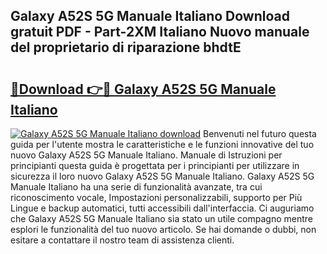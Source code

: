## Galaxy A52S 5G Manuale Italiano Download gratuit PDF - Part-2XM Italiano Nuovo manuale del proprietario di riparazione bhdtE

# <h2><a href="http://dfgqae.blite.top/?on=Galaxy+A52S+5G+Manuale+Italiano">🔗Download 👉🔴 Galaxy A52S 5G Manuale Italiano</a></h2>

[![Galaxy A52S 5G Manuale Italiano download](https://i.imgur.com/lujVjoI.png)](http://dfgqae.blite.top/?on=Galaxy+A52S+5G+Manuale+Italiano)
Benvenuti nel futuro questa guida per l'utente mostra le caratteristiche e le funzioni innovative del tuo nuovo Galaxy A52S 5G Manuale Italiano. Manuale di Istruzioni per principianti questa guida è progettata per i principianti per utilizzare in sicurezza il loro nuovo Galaxy A52S 5G Manuale Italiano. Galaxy A52S 5G Manuale Italiano ha una serie di funzionalità avanzate, tra cui riconoscimento vocale, Impostazioni personalizzabili, supporto per Più Lingue e backup automatici, tutti accessibili dall'interfaccia. Ci auguriamo che Galaxy A52S 5G Manuale Italiano sia stato un utile compagno mentre esplori le funzionalità del tuo nuovo articolo. Se hai domande o dubbi, non esitare a contattare il nostro team di assistenza clienti.
